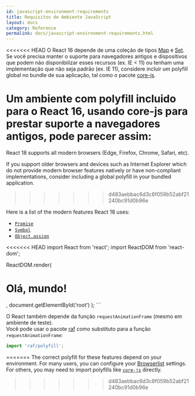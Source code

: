 ```yaml
---
id: javascript-environment-requirements
title: Requisitos de Ambiente JavaScript
layout: docs
category: Reference
permalink: docs/javascript-environment-requirements.html
---
```


<<<<<<< HEAD
O React 16 depende de uma coleção de tipos [Map](https://developer.mozilla.org/pt-BR/docs/Web/JavaScript/Reference/Global_Objects/Map) e [Set](https://developer.mozilla.org/pt-BR/docs/Web/JavaScript/Reference/Global_Objects/Set). Se você precisa manter o suporte para navegadores antigos e dispositivos que podem não disponibilizar esses recursos (ex. IE < 11) ou tenham uma implementação que não seja padrão (ex. IE 11), considere incluir um polyfill global no bundle de sua aplicação, tal como o pacote [core-js](https://github.com/zloirock/core-js).

Um ambiente com polyfill incluido para o React 16, usando core-js para prestar suporte a navegadores antigos, pode parecer assim:
=======
React 18 supports all modern browsers (Edge, Firefox, Chrome, Safari, etc).

If you support older browsers and devices such as Internet Explorer which do not provide modern browser features natively or have non-compliant implementations, consider including a global polyfill in your bundled application.
>>>>>>> d483aebbac6d3c8f059b52abf21240bc91d0b96e

Here is a list of the modern features React 18 uses:
- [`Promise`](https://developer.mozilla.org/en-US/docs/Web/JavaScript/Reference/Global_Objects/Promise)
- [`Symbol`](https://developer.mozilla.org/en-US/docs/Web/JavaScript/Reference/Global_Objects/Symbol)
- [`Object.assign`](https://developer.mozilla.org/en-US/docs/Web/JavaScript/Reference/Global_Objects/Object/assign)

<<<<<<< HEAD
import React from 'react';
import ReactDOM from 'react-dom';

ReactDOM.render(
  <h1>Olá, mundo!</h1>,
  document.getElementById('root')
);
```

O React também depende da função `requestAnimationFrame` (mesmo em ambiente de teste).  
Você pode usar o pacote [raf](https://www.npmjs.com/package/raf) como substituto para a função `requestAnimationFrame`:

```js
import 'raf/polyfill';
```
=======
The correct polyfill for these features depend on your environment. For many users, you can configure your [Browserlist](https://github.com/browserslist/browserslist) settings. For others, you may need to import polyfills like [`core-js`](https://github.com/zloirock/core-js) directly.
>>>>>>> d483aebbac6d3c8f059b52abf21240bc91d0b96e
